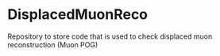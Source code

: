# DisplacedMuonReco
Repository to store code that is used to check displaced muon reconstruction (Muon POG)
